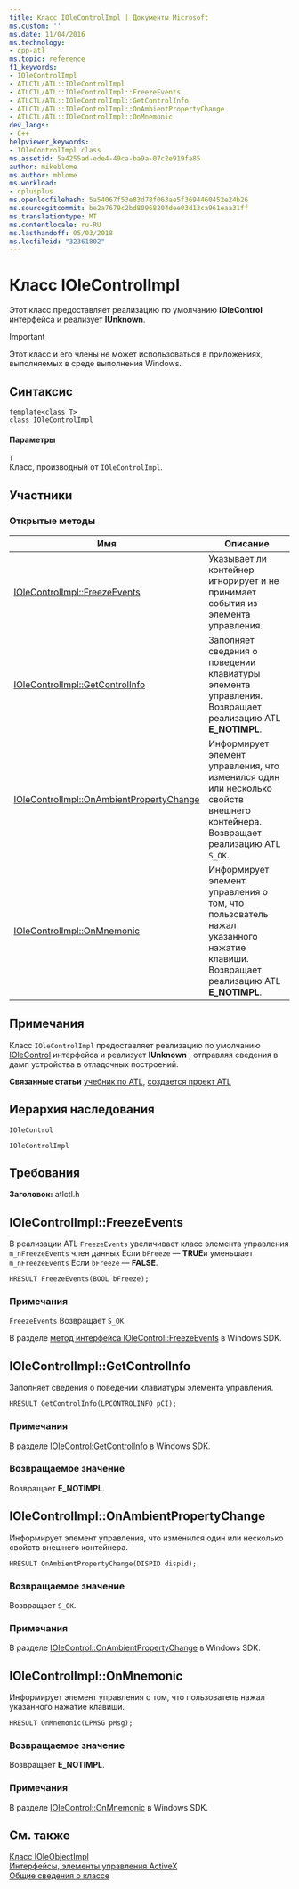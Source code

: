 ```yaml
---
title: Класс IOleControlImpl | Документы Microsoft
ms.custom: ''
ms.date: 11/04/2016
ms.technology:
- cpp-atl
ms.topic: reference
f1_keywords:
- IOleControlImpl
- ATLCTL/ATL::IOleControlImpl
- ATLCTL/ATL::IOleControlImpl::FreezeEvents
- ATLCTL/ATL::IOleControlImpl::GetControlInfo
- ATLCTL/ATL::IOleControlImpl::OnAmbientPropertyChange
- ATLCTL/ATL::IOleControlImpl::OnMnemonic
dev_langs:
- C++
helpviewer_keywords:
- IOleControlImpl class
ms.assetid: 5a4255ad-ede4-49ca-ba9a-07c2e919fa85
author: mikeblome
ms.author: mblome
ms.workload:
- cplusplus
ms.openlocfilehash: 5a54067f53e83d78f063ae5f3694460452e24b26
ms.sourcegitcommit: be2a7679c2bd80968204dee03d13ca961eaa31ff
ms.translationtype: MT
ms.contentlocale: ru-RU
ms.lasthandoff: 05/03/2018
ms.locfileid: "32361802"
---
```

# <a name="iolecontrolimpl-class"></a>Класс IOleControlImpl
Этот класс предоставляет реализацию по умолчанию **IOleControl** интерфейса и реализует **IUnknown**.  
  
> [!IMPORTANT]
>  Этот класс и его члены не может использоваться в приложениях, выполняемых в среде выполнения Windows.  
  
## <a name="syntax"></a>Синтаксис  
  
```
template<class T>
class IOleControlImpl
```   
  
#### <a name="parameters"></a>Параметры  
 `T`  
 Класс, производный от `IOleControlImpl`.  
  
## <a name="members"></a>Участники  
  
### <a name="public-methods"></a>Открытые методы  
  
|Имя|Описание|  
|----------|-----------------|  
|[IOleControlImpl::FreezeEvents](#freezeevents)|Указывает ли контейнер игнорирует и не принимает события из элемента управления.|  
|[IOleControlImpl::GetControlInfo](#getcontrolinfo)|Заполняет сведения о поведении клавиатуры элемента управления. Возвращает реализацию ATL **E_NOTIMPL**.|  
|[IOleControlImpl::OnAmbientPropertyChange](#onambientpropertychange)|Информирует элемент управления, что изменился один или несколько свойств внешнего контейнера. Возвращает реализацию ATL `S_OK`.|  
|[IOleControlImpl::OnMnemonic](#onmnemonic)|Информирует элемент управления о том, что пользователь нажал указанного нажатие клавиши. Возвращает реализацию ATL **E_NOTIMPL**.|  
  
## <a name="remarks"></a>Примечания  
 Класс `IOleControlImpl` предоставляет реализацию по умолчанию [IOleControl](http://msdn.microsoft.com/library/windows/desktop/ms694320) интерфейса и реализует **IUnknown** , отправляя сведения в дамп устройства в отладочных построений.  
  
 **Связанные статьи** [учебник по ATL](../../atl/active-template-library-atl-tutorial.md), [создается проект ATL](../../atl/reference/creating-an-atl-project.md)  
  
## <a name="inheritance-hierarchy"></a>Иерархия наследования  
 `IOleControl`  
  
 `IOleControlImpl`  
  
## <a name="requirements"></a>Требования  
 **Заголовок:** atlctl.h  
  
##  <a name="freezeevents"></a>  IOleControlImpl::FreezeEvents  
 В реализации ATL `FreezeEvents` увеличивает класс элемента управления `m_nFreezeEvents` член данных Если `bFreeze` — **TRUE**и уменьшает `m_nFreezeEvents` Если `bFreeze` — **FALSE**.  
  
```
HRESULT FreezeEvents(BOOL bFreeze);
```  
  
### <a name="remarks"></a>Примечания  
 `FreezeEvents` Возвращает `S_OK`.  
  
 В разделе [метод интерфейса IOleControl::FreezeEvents](http://msdn.microsoft.com/library/windows/desktop/ms678482) в Windows SDK.  
  
##  <a name="getcontrolinfo"></a>  IOleControlImpl::GetControlInfo  
 Заполняет сведения о поведении клавиатуры элемента управления.  
  
```
HRESULT GetControlInfo(LPCONTROLINFO pCI);
```  
  
### <a name="remarks"></a>Примечания  
 В разделе [IOleControl:GetControlInfo](http://msdn.microsoft.com/library/windows/desktop/ms693730) в Windows SDK.  
  
### <a name="return-value"></a>Возвращаемое значение  
 Возвращает **E_NOTIMPL**.  
  
##  <a name="onambientpropertychange"></a>  IOleControlImpl::OnAmbientPropertyChange  
 Информирует элемент управления, что изменился один или несколько свойств внешнего контейнера.  
  
```
HRESULT OnAmbientPropertyChange(DISPID dispid);
```  
  
### <a name="return-value"></a>Возвращаемое значение  
 Возвращает `S_OK`.  
  
### <a name="remarks"></a>Примечания  
 В разделе [IOleControl::OnAmbientPropertyChange](http://msdn.microsoft.com/library/windows/desktop/ms690175) в Windows SDK.  
  
##  <a name="onmnemonic"></a>  IOleControlImpl::OnMnemonic  
 Информирует элемент управления о том, что пользователь нажал указанного нажатие клавиши.  
  
```
HRESULT OnMnemonic(LPMSG pMsg);
```  
  
### <a name="return-value"></a>Возвращаемое значение  
 Возвращает **E_NOTIMPL**.  
  
### <a name="remarks"></a>Примечания  
 В разделе [IOleControl::OnMnemonic](http://msdn.microsoft.com/library/windows/desktop/ms680699) в Windows SDK.  
  
## <a name="see-also"></a>См. также  
 [Класс IOleObjectImpl](../../atl/reference/ioleobjectimpl-class.md)   
 [Интерфейсы, элементы управления ActiveX](http://msdn.microsoft.com/library/windows/desktop/ms692724)   
 [Общие сведения о классе](../../atl/atl-class-overview.md)
